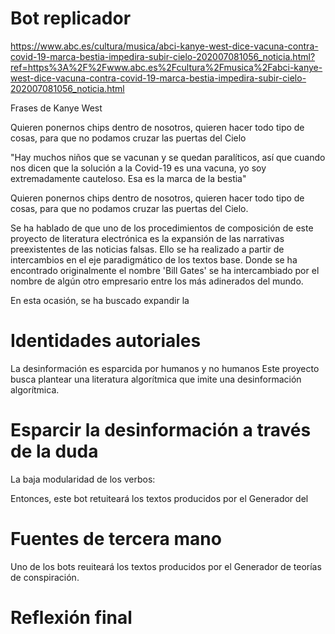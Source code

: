 # Bot replicador

https://www.abc.es/cultura/musica/abci-kanye-west-dice-vacuna-contra-covid-19-marca-bestia-impedira-subir-cielo-202007081056_noticia.html?ref=https%3A%2F%2Fwww.abc.es%2Fcultura%2Fmusica%2Fabci-kanye-west-dice-vacuna-contra-covid-19-marca-bestia-impedira-subir-cielo-202007081056_noticia.html

Frases de Kanye West

Quieren ponernos chips dentro de nosotros, quieren hacer todo tipo de cosas, para que no podamos cruzar las puertas del Cielo

"Hay muchos niños que se vacunan y se quedan paralíticos, así que cuando nos dicen que la solución a la Covid-19 es una vacuna, yo soy extremadamente cauteloso. Esa es la marca de la bestia"

Quieren ponernos chips dentro de nosotros, quieren hacer todo tipo de cosas, para que no podamos cruzar las puertas del Cielo.


Se ha hablado de que uno de los procedimientos de composición de este proyecto de literatura electrónica es la expansión de las narrativas preexistentes de las noticias falsas. Ello se ha realizado a partir de intercambios en el eje paradigmático de los textos base. Donde se ha encontrado originalmente el nombre 'Bill Gates' se ha intercambiado por el nombre de algún otro empresario entre los más adinerados del mundo.

En esta ocasión, se ha buscado expandir la

# Identidades autoriales

La desinformación es esparcida por humanos y no humanos
Este proyecto busca plantear una literatura algorítmica que imite una desinformación algorítmica.

# Esparcir la desinformación a través de la duda 

La baja modularidad de los verbos: 

Entonces, este bot retuiteará los textos producidos por el Generador del 

# Fuentes de tercera mano 

Uno de los bots reuiteará los textos producidos por el Generador de teorías de conspiración.

# Reflexión final


